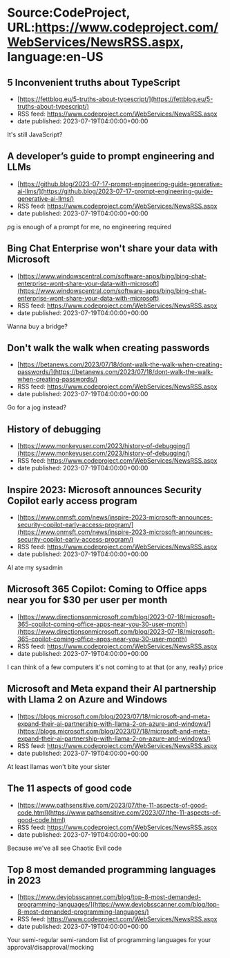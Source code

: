 # Source:CodeProject, URL:https://www.codeproject.com/WebServices/NewsRSS.aspx, language:en-US

## 5 Inconvenient truths about TypeScript
 - [https://fettblog.eu/5-truths-about-typescript/](https://fettblog.eu/5-truths-about-typescript/)
 - RSS feed: https://www.codeproject.com/WebServices/NewsRSS.aspx
 - date published: 2023-07-19T04:00:00+00:00

It's still JavaScript?

## A developer’s guide to prompt engineering and LLMs
 - [https://github.blog/2023-07-17-prompt-engineering-guide-generative-ai-llms/](https://github.blog/2023-07-17-prompt-engineering-guide-generative-ai-llms/)
 - RSS feed: https://www.codeproject.com/WebServices/NewsRSS.aspx
 - date published: 2023-07-19T04:00:00+00:00

$p$g is enough of a prompt for me, no engineering required

## Bing Chat Enterprise won't share your data with Microsoft
 - [https://www.windowscentral.com/software-apps/bing/bing-chat-enterprise-wont-share-your-data-with-microsoft](https://www.windowscentral.com/software-apps/bing/bing-chat-enterprise-wont-share-your-data-with-microsoft)
 - RSS feed: https://www.codeproject.com/WebServices/NewsRSS.aspx
 - date published: 2023-07-19T04:00:00+00:00

Wanna buy a bridge?

## Don't walk the walk when creating passwords
 - [https://betanews.com/2023/07/18/dont-walk-the-walk-when-creating-passwords/](https://betanews.com/2023/07/18/dont-walk-the-walk-when-creating-passwords/)
 - RSS feed: https://www.codeproject.com/WebServices/NewsRSS.aspx
 - date published: 2023-07-19T04:00:00+00:00

Go for a jog instead?

## History of debugging
 - [https://www.monkeyuser.com/2023/history-of-debugging/](https://www.monkeyuser.com/2023/history-of-debugging/)
 - RSS feed: https://www.codeproject.com/WebServices/NewsRSS.aspx
 - date published: 2023-07-19T04:00:00+00:00



## Inspire 2023: Microsoft announces Security Copilot early access program
 - [https://www.onmsft.com/news/inspire-2023-microsoft-announces-security-copilot-early-access-program/](https://www.onmsft.com/news/inspire-2023-microsoft-announces-security-copilot-early-access-program/)
 - RSS feed: https://www.codeproject.com/WebServices/NewsRSS.aspx
 - date published: 2023-07-19T04:00:00+00:00

AI ate my sysadmin

## Microsoft 365 Copilot: Coming to Office apps near you for $30 per user per month
 - [https://www.directionsonmicrosoft.com/blog/2023-07-18/microsoft-365-copilot-coming-office-apps-near-you-30-user-month](https://www.directionsonmicrosoft.com/blog/2023-07-18/microsoft-365-copilot-coming-office-apps-near-you-30-user-month)
 - RSS feed: https://www.codeproject.com/WebServices/NewsRSS.aspx
 - date published: 2023-07-19T04:00:00+00:00

I can think of a few computers it's not coming to at that (or any, really) price

## Microsoft and Meta expand their AI partnership with Llama 2 on Azure and Windows
 - [https://blogs.microsoft.com/blog/2023/07/18/microsoft-and-meta-expand-their-ai-partnership-with-llama-2-on-azure-and-windows/](https://blogs.microsoft.com/blog/2023/07/18/microsoft-and-meta-expand-their-ai-partnership-with-llama-2-on-azure-and-windows/)
 - RSS feed: https://www.codeproject.com/WebServices/NewsRSS.aspx
 - date published: 2023-07-19T04:00:00+00:00

At least llamas won't bite your sister

## The 11 aspects of good code
 - [https://www.pathsensitive.com/2023/07/the-11-aspects-of-good-code.html](https://www.pathsensitive.com/2023/07/the-11-aspects-of-good-code.html)
 - RSS feed: https://www.codeproject.com/WebServices/NewsRSS.aspx
 - date published: 2023-07-19T04:00:00+00:00

Because we've all see Chaotic Evil code

## Top 8 most demanded programming languages in 2023
 - [https://www.devjobsscanner.com/blog/top-8-most-demanded-programming-languages/](https://www.devjobsscanner.com/blog/top-8-most-demanded-programming-languages/)
 - RSS feed: https://www.codeproject.com/WebServices/NewsRSS.aspx
 - date published: 2023-07-19T04:00:00+00:00

Your semi-regular semi-random list of programming languages for your approval/disapproval/mocking

